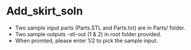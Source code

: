# Add_skirt_soln

- Two sample input parts (Parts.STL and Parts.txt) are in Parts/ folder.
- Two sample outputs -stl-out (1 & 2) in root folder provided.
- When promted, please enter 1/2 to pick the sample input. 
